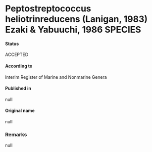 # Peptostreptococcus heliotrinreducens (Lanigan, 1983) Ezaki & Yabuuchi, 1986 SPECIES

#### Status
ACCEPTED

#### According to
Interim Register of Marine and Nonmarine Genera

#### Published in
null

#### Original name
null

### Remarks
null